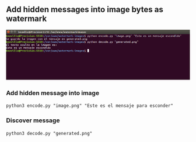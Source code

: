 ## Add hidden messages into image bytes as watermark

![demo](demo.png)

### Add hidden message into image
```
python3 encode.py "image.png" "Este es el mensaje para esconder"
```

### Discover message
```
python3 decode.py "generated.png"
```
